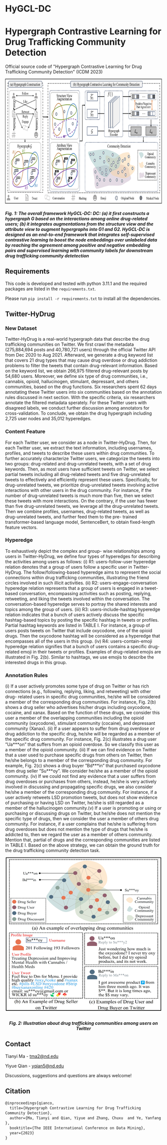 # HyGCL-DC

Hypergraph Contrastive Learning for Drug Trafficking Community Detection
====
Official source code of "Hypergraph Contrastive Learning for Drug Trafficking Community Detection" 
(ICDM 2023)

<div>
<img src="https://github.com/GraphResearcher/HyGCL-DC/blob/main/figs/framework.png" width="1200" height="400">
<h5>Fig. 1: The overall framework HyGCL-DC: DC: (a) it first constructs a hypergraph G based on the interactions among online
drug-related users; (b) it integrates augmentations from the structure view and the attribute view to augment hypergraphs into
 ̃G1 and  ̃G2. HyGCL-DC is designed as an end-to-end framework that integrates self-supervised contrastive learning to boost the
node embeddings over unlabeled data by reaching the agreement among positive and negative embedding pairs and supervised
learning with community labels for downstream drug trafficking community detetection</h5>
</div>


## Requirements

This code is developed and tested with python 3.11.1 and the required packages are listed in the `requirements.txt`.

Please run `pip install -r requirements.txt` to install all the dependencies. 


## Twitter-HyDrug
### New Dataset

Twitter-HyDrug is a real-world hypergraph data that describe the drug trafficking communities on Twitter. 
We first crawl the metadata (275,884,694 posts and 40,780,721 users) through the official
Twitter API from Dec 2020 to Aug 2021. 
Afterward, we generate a drug keyword list that covers 21 drug types that may cause drug overdose or drug addiction 
problems to filter the tweets that contain drug-relevant information. Based on the keyword list, we obtain 266,975
filtered drug-relevant posts by 54,680 users.
Moreover, we define six type of drug communities, i.e., cannabis, opioid, hallucinogen, stimulant, depressant, and
others communities, based on the drug functions.
Six researchers spent 62 days annotating these Twitter users into six communities based on the annotation rules discussed in next section.
With the specific criteria, six researchers annotate the filtered metadata sperately. For these Twitter users with disagreed labels, 
we conduct further discussion among annotators for cross-validation. To conclude, we obtain the drug hypergraph including 2,725 user nodes and 35,012 hyperedges.

### Content Feature
For each Twitter user, we consider as a node in Twitter-HyDrug. Then, for each Twitter user, we extract the text information, including
usernames, profiles, and tweets to describe these users within drug communities. To further accurately characterize Twitter
users, we categorize the tweets into two groups: drug-related and drug-unrelated tweets, with a set of drug keywords. 
Then, as most users have sufficient tweets on Twitter, we select partial tweets including all drug-related
tweets and five drug-unrelated tweets to effectively and efficiently represent these users. Specifically, for drug-unrelated
tweets, we prioritize drug-unrelated tweets involving active interactions with other users in the drug community. For
instance, if the number of drug-unrelated tweets is much more than five, then we select these tweets with more interactions.
On the contrary, if the user has fewer than five drug-unrelated tweets, we leverage all the drug-unrelated tweets. Then
we combine profiles, usernames, drug-related tweets, as well as drug-unrelated tweets, and further feed them to the pre-
trained transformer-based language model, SentenceBert, to obtain fixed-length feature vectors.

### Hyperedge
To exhaustively depict the complex and group- wise relationships among users in Twitter-HyDrug, we define
four types of hyperedges for describing the activities among users as follows: (i) R1: users-follow-user hyperedge 
relation denotes that a group of users follow a specific user in Twitter-HyDrug. The follow/following-based hyperedge 
aims to represent the social connections within drug trafficking communities, illustrating the friend circles involved 
in such illicit activities. (ii) R2: users-engage-conversation hyperedge relation represents that a group of users is 
engaged in a tweet-based conversation, encompassing activities such as posting, replying, retweeting, and liking the 
tweets involved within the conversation. The conversation-based hyperedge serves to portray the shared interests and 
topics among the group of users. (iii) R3: users-include-hashtag hyperedge relation
indicates that a bunch of users actively discuss the specific
hashtag-based topics by posting the specific hashtag in tweets
or profiles. Partial hashtag keywords are listed in TABLE I. For
instance, a group of users posts tweets on Twitter that include
oxycodone, one of the opioid drugs. Then the oxycodone hashtag will be considered as a hyperedge that encompasses all of
the users in this group. (iv) R4: users-contain-emoji hyperedge relation signifies that a bunch of users contains a specific drug-related emoji in their tweets or profiles. 
Examples of drug-related emojis are illustrated in Fig. 2(b). Similar to hashtags,
we use emojis to describe the interested drugs in this group.

### Annotation Rules
(i) If a user actively promotes some type of drug on Twitter or has rich connections (e.g.,
following, replying, liking, and retweeting) with other drug- related users in specific drug communities, he/she will be 
considered a member of the corresponding drug communities. For instance, Fig. 2(b) shows a drug seller who advertises his/her
drugs including oxycodone, cocaine, and xanax. Based on the function of these drugs, we consider this user a member of
the overlapping communities including the opioid community (oxycodone), stimulant community (cocaine), and depressant
community (Xanax). (ii) If a user appears to suffer from drug overdose or drug addiction to the specific drug, he/she will
be regarded as a member of the specific drug community. For instance, Fig. 2(c) illustrates a drug user ”Ua\*\*\*on” that
suffers from an opioid overdose. So we classify this user as a member of the opioid community. (iii) If we can find evidence
on Twitter that a user used to purchase specific drugs from others on Twitter, then he/she belongs to a member of the
corresponding drug community. For example, Fig. 2(c) shows a drug buyer ”Bd\*\*\*in” that purchased oxycodone from drug
seller ”Su\*\*\*oy”. We consider he/she as a member of the opioid community. (iv) If we could not find any evidence that
a user suffers from drug overdoses or purchases from others, instead, he/she is very actively involved in discussing and
propagating specific drugs, we also consider he/she a member of the corresponding drug community. For instance, if a user
actively retweets LSD promotion tweets, but does not show evidence of purchasing or having LSD on Twitter, he/she is
still regarded as a member of the hallucinogen community.(v) If a user is promoting or using or purchasing or discussing
drugs on Twitter, but he/she does not mention the specific type of drugs, then we consider the user a member of others drug
community. For instance, if a user complains that he/she is suffering from drug overdoses but does not mention the type
of drugs that he/she is addicted to, then we regard the user as a member of others community. Mention that, partial of drugs
and the corresponding communities are listed in TABLE I. Based on the above strategy, we can obtain the ground truth
for the drug trafficking community detection task.

<div align="center">
<img src="https://github.com/GraphResearcher/HyGCL-DC/blob/main/figs/Intro.jpg" width="500" height="500">
<h5>Fig. 2: Illustration about drug trafficking communities among users on Twitter</h5>
</div>

## Contact

Tianyi Ma - tma2@nd.edu 

Yiyue Qian - yqian5@nd.edu

Discussions, suggestions and questions are always welcome!

## Citation

```
@inproceedings{qianco,
  title={Hypergraph Contrastive Learning for Drug Trafficking Community Detection},
  author={Ma, Tianyi and Qian, Yiyue and Zhang, Chuxu  and Ye, Yanfang },
  booktitle={The IEEE International Conference on Data Mining},
  year={2023}
}
```